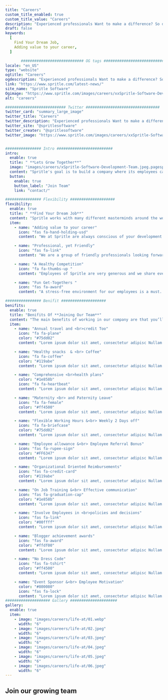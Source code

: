 ```yaml
---
title: "Careers"
custom_title_enabled: true
custom_title_value: "Careers"
description: "Experienced professionals Want to make a difference? So do we. Step in to explore the wealth of career opportunities in spritle and take your career to the next level."
draft: false
keywords:
  [
    Find Your Dream Job,
    Adding value to your career,
  ]

       ############################ OG tags #################################
locale: "en_US"
type: "website"
ogtitle: "Careers"
ogdescription: "Experienced professionals Want to make a difference? So do we. Step in to explore the wealth of career opportunities in spritle and take your career to the next level." 
link: "https://www.spritle.com/latest-news/"
site_name: "Spritle Software"
Ogimage: "https://www.spritle.com/images/careers/xxSpritle-Software-Development-Team.jpeg,Mic.IbfqifVzMC.webp.pagespeed.ic.wdpYwISlVe.webp" 
alt: "careers" 

########################### Twitter #################################
twitter_card: "summary_large_image"
twitter_title: "Careers"
twitter_description: "Experienced professionals Want to make a difference? So do we. Step in to explore the wealth of career opportunities in spritle and take your career to the next level." 
twitter_site: "@spritlesoftware"
twitter_creater: "@spritlesoftware"
twitter_image: "https://www.spritle.com/images/careers/xxSpritle-Software-Development-Team.jpeg,Mic.IbfqifVzMC.webp.pagespeed.ic.wdpYwISlVe.webp" 


################ Intro #########################
intro:
  enable: true
  title: " **Lets Grow Together**"
  image: "images/careers/xSpritle-Software-Development-Team.jpeg.pagespeed.ic.IbfqifVzMC.webp"
  content: "Spritle's goal is to build a company where its employees can discover and unveil to their fullest potential. We always encourage our people to learn new technologies and always be on top. Pave your way to your dream career with Us."
  button:
    enable: true
    button_label: "Join Team"
    link: "contact/"

################ Flexibility ####################
flexibility:
  enable: true
  title: " **Find Your Dream Job**"
  content: "Spritle works with many different masterminds around the world. It means you are constantly in touch with the competitive world, working on building & enhancing various platforms."
  item:
    - name: "Adding value to your career"
      icon: "fas fa-hand-holding-usd"
      content: "We at Spritle are always conscious of your development. We provide you with the correct environment to learn and grow towards a better future."

    - name: "Professional, yet Friendly"
      icon: "fas fa-link"
      content: "We are a group of friendly professionals looking forward to contributing to personal & professional improvement. We believe friendliness makes wonders."

    - name: "A Healthy Competition"
      icon: "fa fa-thumbs-up "
      content: "Employees of Spritle are very generous and we share even the tiniest bit of new information we learn. Our knowledge well is very deep!"

    - name: "Fun Get-Togethers "
      icon: "fas fa-award"
      content: "A stress-free environment for our employees is a must. We have different get-togethers and parties all time round the clock on important occasions & days."

################ Benifit ####################
benifits:
  enable: true
  title: "Benifits Of **Joining Our Team**"
  content: "The main benefits of working in our company are that you’ll get to know everyone, including the leadership team, and the workforce is more interconnected. Your responsibilities will often stretch outside of those in your job description, so you’ll get a good understanding of what the company does as a whole, and your day-to-day life will often be quite varied. The breadth of exposure to diverse roles can aid your development and improve your holistic knowledge of how a company seamlessly works together. This means there’s more opportunity for training and mentoring, so you can advance in your career and reach your goals even quicker."
  item:
    - name: "Annual travel and <br>credit Too"
      icon: "fa fa-plane"
      color: "#75dd02"
      content: "Lorem ipsum dolor sit amet, consectetur adipisc Nullam sit vel egestas in. Duis orci, suspendisse nec phasellus sapien natoque "

    - name: "Healthy snacks  & <br> Coffee"
      icon: "fa fa-coffee"
      color: "#119abe"
      content: "Lorem ipsum dolor sit amet, consectetur adipisc Nullam sit vel egestas in. Duis orci, suspendisse nec phasellus sapien natoque "

    - name: "Comprehensive <br>health plans"
      color: "#1e858b"
      icon: "fa fa-heartbeat"
      content: "Lorem ipsum dolor sit amet, consectetur adipisc Nullam sit vel egestas in. Duis orci, suspendisse nec phasellus sapien natoque "

    - name: "Maternity <br> and Paternity Leave"
      icon: "fa fa-female"
      color: "#ff4500"
      content: "Lorem ipsum dolor sit amet, consectetur adipisc Nullam sit vel egestas in. Duis orci, suspendisse nec phasellus sapien natoque "

    - name: "Flexible Working Hours &<br> Weekly 2 Days off"
      icon: "fa fa-briefcase"
      color: "#75dd02"
      content: "Lorem ipsum dolor sit amet, consectetur adipisc Nullam sit vel egestas in. Duis orci, suspendisse nec phasellus sapien natoque "

    - name: "Employee allowance &<br> Employee Referral Bonus"
      icon: "fas fa-rupee-sign"
      color: "#FF6347"
      content: "Lorem ipsum dolor sit amet, consectetur adipisc Nullam sit vel egestas in. Duis orci, suspendisse nec phasellus sapien natoque "

    - name: "Organizational Oriented Reimbursements"
      icon: "fas fa-credit-card"
      color: "#119abe"
      content: "Lorem ipsum dolor sit amet, consectetur adipisc Nullam sit vel egestas in. Duis orci, suspendisse nec phasellus sapien natoque "

    - name: "On Job Training &<br> Effective communication"
      icon: "fas fa-graduation-cap"
      color: "#1e858b"
      content: "Lorem ipsum dolor sit amet, consectetur adipisc Nullam sit vel egestas in. Duis orci, suspendisse nec phasellus sapien natoque "

    - name: "Involve Employees in <br>policies and decisions"
      icon: "fas fa-link"
      color: "#00ffff"
      content: "Lorem ipsum dolor sit amet, consectetur adipisc Nullam sit vel egestas in. Duis orci, suspendisse nec phasellus sapien natoque "

    - name: "Blogger achievement awards"
      icon: "fas fa-award"
      color: "#ffdf00"
      content: "Lorem ipsum dolor sit amet, consectetur adipisc Nullam sit vel egestas in. Duis orci, suspendisse nec phasellus sapien natoque "

    - name: "No Dress Code"
      icon: "fas fa-tshirt"
      color: "#ff4500"
      content: "Lorem ipsum dolor sit amet, consectetur adipisc Nullam sit vel egestas in. Duis orci, suspendisse nec phasellus sapien natoque "

    - name: "Event Sponsor &<br> Employee Motivation"
      color: "#800080"
      icon: "fas fa-lock"
      content: "Lorem ipsum dolor sit amet, consectetur adipisc Nullam sit vel egestas in. Duis orci, suspendisse nec phasellus sapien natoque "
#################### Gallery #####################
gallery:
  enable: true
  item:
    - image: "images/careers/life-at/01.webp"
      width: "6"
    - image: "images/careers/life-at/02.jpeg"
      width: "6"
    - image: "images/careers/life-at/03.jpeg"
      width: "6"
    - image: "images/careers/life-at/04.jpeg"
      width: "6"
    - image: "images/careers/life-at/05.jpeg"
      width: "6"
    - image: "images/careers/life-at/06.jpeg"
      width: "6"
---
```


## Join our **growing team**
